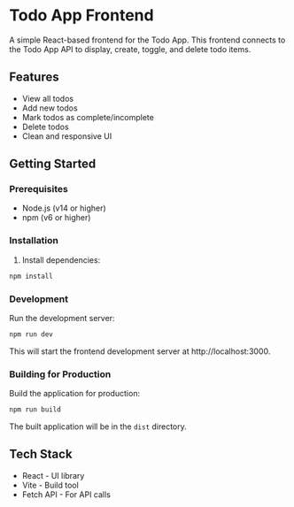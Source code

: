 # Todo App Frontend

A simple React-based frontend for the Todo App. This frontend connects to the Todo App API to display, create, toggle, and delete todo items.

## Features

- View all todos
- Add new todos
- Mark todos as complete/incomplete
- Delete todos
- Clean and responsive UI

## Getting Started

### Prerequisites

- Node.js (v14 or higher)
- npm (v6 or higher)

### Installation

1. Install dependencies:

```bash
npm install
```

### Development

Run the development server:

```bash
npm run dev
```

This will start the frontend development server at http://localhost:3000.

### Building for Production

Build the application for production:

```bash
npm run build
```

The built application will be in the `dist` directory.

## Tech Stack

- React - UI library
- Vite - Build tool
- Fetch API - For API calls 